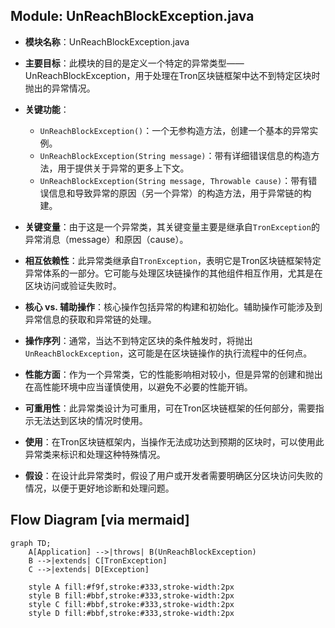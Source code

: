 ## Module: UnReachBlockException.java
- **模块名称**：UnReachBlockException.java

- **主要目标**：此模块的目的是定义一个特定的异常类型——UnReachBlockException，用于处理在Tron区块链框架中达不到特定区块时抛出的异常情况。

- **关键功能**：
  - `UnReachBlockException()`：一个无参构造方法，创建一个基本的异常实例。
  - `UnReachBlockException(String message)`：带有详细错误信息的构造方法，用于提供关于异常的更多上下文。
  - `UnReachBlockException(String message, Throwable cause)`：带有错误信息和导致异常的原因（另一个异常）的构造方法，用于异常链的构建。

- **关键变量**：由于这是一个异常类，其关键变量主要是继承自`TronException`的异常消息（message）和原因（cause）。

- **相互依赖性**：此异常类继承自`TronException`，表明它是Tron区块链框架特定异常体系的一部分。它可能与处理区块链操作的其他组件相互作用，尤其是在区块访问或验证失败时。

- **核心 vs. 辅助操作**：核心操作包括异常的构建和初始化。辅助操作可能涉及到异常信息的获取和异常链的处理。

- **操作序列**：通常，当达不到特定区块的条件触发时，将抛出`UnReachBlockException`，这可能是在区块链操作的执行流程中的任何点。

- **性能方面**：作为一个异常类，它的性能影响相对较小，但是异常的创建和抛出在高性能环境中应当谨慎使用，以避免不必要的性能开销。

- **可重用性**：此异常类设计为可重用，可在Tron区块链框架的任何部分，需要指示无法达到区块的情况时使用。

- **使用**：在Tron区块链框架内，当操作无法成功达到预期的区块时，可以使用此异常类来标识和处理这种特殊情况。

- **假设**：在设计此异常类时，假设了用户或开发者需要明确区分区块访问失败的情况，以便于更好地诊断和处理问题。
## Flow Diagram [via mermaid]
```mermaid
graph TD;
    A[Application] -->|throws| B(UnReachBlockException)
    B -->|extends| C[TronException]
    C -->|extends| D[Exception]

    style A fill:#f9f,stroke:#333,stroke-width:2px
    style B fill:#bbf,stroke:#333,stroke-width:2px
    style C fill:#bbf,stroke:#333,stroke-width:2px
    style D fill:#bbf,stroke:#333,stroke-width:2px
```
